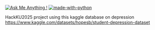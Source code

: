 [![Ask Me Anything !](https://img.shields.io/badge/Ask%20me-anything-1abc9c.svg)](https://GitHub.com/ascaletty) [![made-with-python](https://img.shields.io/badge/Made%20with-Python-1f425f.svg)](https://www.python.org/)  


HackKU2025 project using this kaggle database on depression
https://www.kaggle.com/datasets/hopesb/student-depression-dataset

